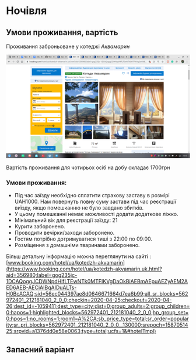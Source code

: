 # Ночівля

## Умови проживання, вартість

Проживання заброньоване у котеджі *Аквамарин*

![GitHub Logo](/images/akvamarin.png)

Вартість проживання для чотирьох осіб на добу складає 1700грн
### Умови проживання:
* Під час заїзду необхідно сплатити страхову заставу в розмірі UAH1000. Нам повернуть повну суму застави під час реєстрації виїзду, якщо помешканню не було завдано збитків.
* У цьому помешканні немає можливості додати додаткове ліжко.
* Мінімальний вік для реєстрації заїзду: 21
* Курити заборонено.
* Проводити вечірки/заходи заборонено.
* Гостям потрібно дотримуватися тиші з 22:00 по 09:00.
* Розміщення з домашніми тваринами заборонено.

Більш детальну інформацію можна переглянути на сайті :
[www.booking.com/hotel/ua/kotedzh-akvamarin](https://www.booking.com/hotel/ua/kotedzh-akvamarin.uk.html?aid=356980;label=gog235jc-1DCAQoggJCDWNpdHlfLTEwNTk0MTFIKVgDaOkBiAEBmAEpuAEZyAEM2AED6AEB-AECiAIBqAIDuALTs-H0BcACAQ;sid=56ec044397ae8d0646671664d7ea6b99;all_sr_blocks=562972401_212181040_2_0_0;checkin=2020-04-25;checkout=2020-04-26;dest_id=-1059411;dest_type=city;dist=0;group_adults=2;group_children=0;hapos=1;highlighted_blocks=562972401_212181040_2_0_0;hp_group_set=0;hpos=1;no_rooms=1;room1=A%2CA;sb_price_type=total;sr_order=popularity;sr_pri_blocks=562972401_212181040_2_0_0__130000;srepoch=1587051425;srpvid=a1376dd0e58e0063;type=total;ucfs=1&#hotelTmpl)
## Запасний варіант
